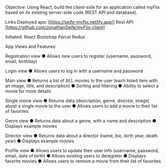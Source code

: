 Objective:
Using React, build the client-side for an application called myFlix based on
its existing server-side code (REST API and database).

Links
Deployed app: [https://seife-myflix.netlify.app/]
Rest API: [https://github.com/JonathanSeife/myFlix-client]

Initiated:
React
Bootstrap
Parcel
Redux

App Views and Features:

Registration view
● Allows new users to register (username, password, email, birthday)

Login view
● Allows users to log in with a username and password

Main view
● Returns a list of ALL movies to the user (each listed item with an image, title, and description)
● Sorting and filtering
● Ability to select a movie for more details

Single movie view
● Returns data (description, genre, director, image) about a single movie to the user
● Allows users to add a movie to their list of favorites

Genre view
● Returns data about a genre, with a name and description
● Displays example movies

Director view
● Returns data about a director (name, bio, birth year, death year)
● Displays example movies

Profile view
● Allows users to update their user info (username, password, email, date of birth)
● Allows existing users to deregister
● Displays favorite movies
● Allows users to remove a movie from their list of favorites
